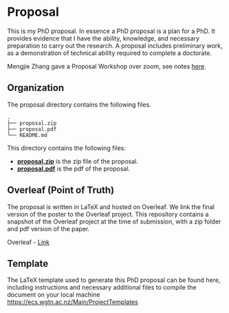 # Proposal

This is my PhD proposal. In essence a PhD proposal is a plan for a PhD. It provides evidence that I have the ability, knowledge, and necessary preparation to carry out the research. A proposal includes preliminary work, as a demonstration of technical ability required to complete a doctorate.

Mengjie Zhang gave a Proposal Workshop over zoom, see notes [here](https://fishy-business.readthedocs.io/en/latest/minutes.html#proposal-workshop).

## Organization 

The proposal directory contains the following files. 

```
.
├── proposal.zip
├── proposal.pdf
└── README.md
```

This directory contains the following files: 

* [**proposal.zip**](proposal.zip) is the zip file of the proposal.
* [**proposal.pdf**](proposal.pdf) is the pdf of the proposal.

## Overleaf (Point of Truth)

The proposal is written in LaTeX and hosted on Overleaf. We link the final version of the poster to the Overleaf project. This repository contains a snapshot of the Overleaf project at the time of submission, with a zip folder and pdf version of the paper.

Overleaf - [Link](https://www.overleaf.com/project/6358f4089e9b5693ced9c726)

## Template 

The LaTeX template used to generate this PhD proposal can be found here, including instructions and necessary additional files to compile the document on your local machine https://ecs.wgtn.ac.nz/Main/ProjectTemplates